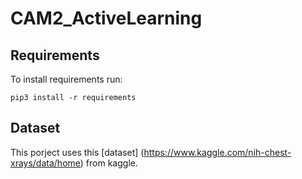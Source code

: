 # CAM2_ActiveLearning

## Requirements
To install requirements run:

```
pip3 install -r requirements
```
## Dataset
This porject uses this [dataset] (https://www.kaggle.com/nih-chest-xrays/data/home) from kaggle.
